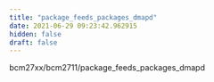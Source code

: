 ```yaml
---
title: "package_feeds_packages_dmapd"
date: 2021-06-29 09:23:42.962915
hidden: false
draft: false
---
```


bcm27xx/bcm2711/package_feeds_packages_dmapd

